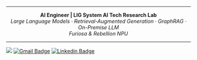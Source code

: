 
---

<p align="center">
  <b>AI Engineer | LIG System AI Tech Research Lab</b><br/>
  <i>Large Language Models · Retrieval-Augmented Generation · GraphRAG · On-Premise LLM </i>
  <b></b><br/>
  <i>Furiosa & Rebellion NPU</i>
</p>

---
![](https://komarev.com/ghpvc/?username=KeonhoChu&color=dc143c)
[![Gmail Badge](https://img.shields.io/badge/Gmail-d14836?style=flat-square&logo=Gmail&logoColor=white&link=mailto:eehoeskrap@gmail.com)](mailto:ckh4343@gmail.com)
[![Linkedin Badge](https://img.shields.io/badge/-LinkedIn-blue?style=flat-square&logo=Linkedin&logoColor=white&link=https://www.linkedin.com/in/seohee-park-516544143/)](https://www.linkedin.com/in/%EA%B1%B4%ED%98%B8-%EC%B6%94-83936a29b)
